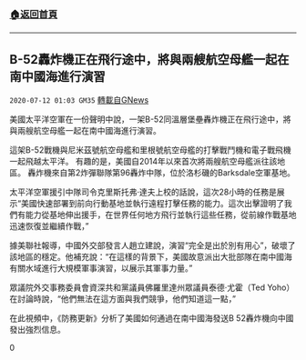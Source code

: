 ###  [:house:返回首頁](https://github.com/ourhimalayas/txt)
---

## B-52轟炸機正在飛行途中，將與兩艘航空母艦一起在南中國海進行演習
`2020-07-12 01:03 GM35` [轉載自GNews](https://gnews.org/zh-hant/262086/)

美國太平洋空軍在一份聲明中說，一架B-52同溫層堡壘轟炸機正在飛行途中，將與兩艘航空母艦一起在南中國海進行演習。

這架B-52戰機與尼米茲號航空母艦和里根號航空母艦的打擊戰鬥機和電子戰飛機一起飛越太平洋。 
有趣的是，美國自2014年以來首次將兩艘航空母艦派往該地區。 
轟炸機來自第2炸彈聯隊第96轟炸中隊，位於洛杉磯的Barksdale空軍基地。

太平洋空軍援引中隊司令克里斯托弗·達夫上校的話說，這次28小時的任務是展示“美國快速部署到前向行動基地並執行遠程打擊任務的能力。這次出擊證明了我們有能力從基地伸出援手，在世界任何地方飛行並執行這些任務，從前線作戰基地迅速恢復並繼續作戰，”

據美聯社報導，中國外交部發言人趙立建說，演習“完全是出於別有用心”，破壞了該地區的穩定。他補充說：“在這樣的背景下，美國故意派出大批部隊在南中國海有關水域進行大規模軍事演習，以展示其軍事力量。”

眾議院外交事務委員會資深共和黨議員佛羅里達州眾議員泰德·尤霍（Ted Yoho）在討論時說，“他們無法在這方面與我們競爭，他們知道這一點，”

在此視頻中，《防務更新》分析了美國如何通過在南中國海發送B 52轟炸機向中國發出強烈信息。

0
